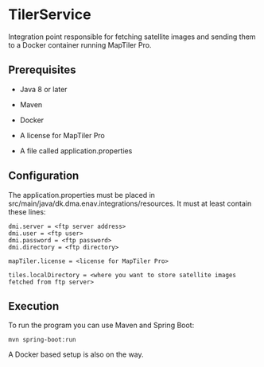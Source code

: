 # TilerService

Integration point responsible for fetching satellite images and sending them to a Docker container running MapTiler Pro.

## Prerequisites

* Java 8 or later

* Maven

* Docker

* A license for MapTiler Pro

* A file called application.properties

## Configuration

The application.properties must be placed in src/main/java/dk.dma.enav.integrations/resources.
It must at least contain these lines:

    dmi.server = <ftp server address>
    dmi.user = <ftp user>
    dmi.password = <ftp password>
    dmi.directory = <ftp directory>
    
    mapTiler.license = <license for MapTiler Pro>
    
    tiles.localDirectory = <where you want to store satellite images fetched from ftp server>
    
## Execution

To run the program you can use Maven and Spring Boot:

    mvn spring-boot:run
    
A Docker based setup is also on the way.